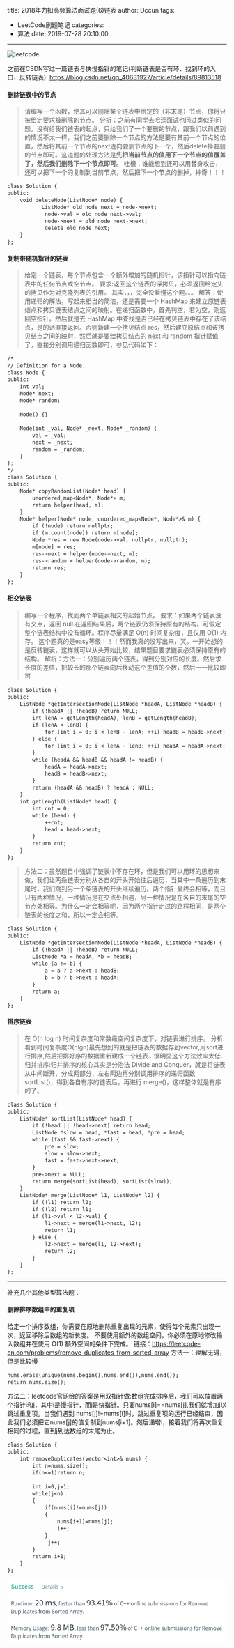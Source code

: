 title: 2018年力扣高频算法面试题(6)链表
author: Dccun
tags:
  - LeetCode刷题笔记
categories:
  - 算法
date: 2019-07-28 20:10:00
---
![leetcode](https://imgconvert.csdnimg.cn/aHR0cHM6Ly9zczAuYmFpZHUuY29tLzczdDFiamVoMUJGM29kQ2YvaXQvdT00MTcyNTQ4MTE1LDExOTA2MDYwMzYmZm09ODUmcz0yQjQ1M0E2QTg1NDYyNkY1NTVFQzdDMDgwMDAwRTA5MA#pic_center)
<!--more-->

之前在CSDN写过一篇链表与快慢指针的笔记(判断链表是否有环、找到环的入口、反转链表): 
https://blog.csdn.net/qq_40631927/article/details/89813518

#### 删除链表中的节点
>请编写一个函数，使其可以删除某个链表中给定的（非末尾）节点，你将只被给定要求被删除的节点。
分析：之前有同学去哈深面试也问过类似的问题。没有给我们链表的起点，只给我们了一个要删的节点，跟我们以前遇到的情况不太一样，我们之前要删除一个节点的方法是要有其前一个节点的位置，然后将其前一个节点的next连向要删节点的下一个，然后delete掉要删的节点即可。这道题的处理方法是**先把当前节点的值用下一个节点的值覆盖了，然后我们删除下一个节点即可**。
>吐槽：谁能想到还可以用替身攻击，还可以把下一个的复制到当前节点，然后把下一个节点的删掉，神奇！！！

```
class Solution {
public:
    void deleteNode(ListNode* node) {
           ListNode* old_node_next = node->next;
            node->val = old_node_next->val;
            node->next = old_node_next->next;
            delete old_node_next;
    }
};
```

#### 复制带随机指针的链表
>给定一个链表，每个节点包含一个额外增加的随机指针，该指针可以指向链表中的任何节点或空节点。
要求:返回这个链表的深拷贝，必须返回给定头的拷贝作为对克隆列表的引用。
>其实，，，完全没看懂这个题。。。
>解答：使用递归的解法，写起来相当的简洁，还是需要一个 HashMap 来建立原链表结点和拷贝链表结点之间的映射。在递归函数中，首先判空，若为空，则返回空指针。然后就是去 HashMap 中查找是否已经在拷贝链表中存在了该结点，是的话直接返回。否则新建一个拷贝结点 res，然后建立原结点和该拷贝结点之间的映射，然后就是要给拷贝结点的 next 和 random 指针赋值了，直接分别调用递归函数即可，参见代码如下：

```
/*
// Definition for a Node.
class Node {
public:
    int val;
    Node* next;
    Node* random;

    Node() {}

    Node(int _val, Node* _next, Node* _random) {
        val = _val;
        next = _next;
        random = _random;
    }
};
*/
class Solution {
public:
    Node* copyRandomList(Node* head) {
        unordered_map<Node*, Node*> m;
        return helper(head, m);
    }
    Node* helper(Node* node, unordered_map<Node*, Node*>& m) {
        if (!node) return nullptr;
        if (m.count(node)) return m[node];
        Node *res = new Node(node->val, nullptr, nullptr);
        m[node] = res;
        res->next = helper(node->next, m);
        res->random = helper(node->random, m);
        return res;
    }
};
```

#### 相交链表
>编写一个程序，找到两个单链表相交的起始节点。
>要求：如果两个链表没有交点，返回 null.在返回结果后，两个链表仍须保持原有的结构。可假定整个链表结构中没有循环。程序尽量满足 O(n) 时间复杂度，且仅用 O(1) 内存。
>这个题真的是easy等级！！！然而我真的没写出来，哭。一开始想的是反转链表，这样就可以从头开始比较，结果题目要求链表必须保持原有的结构。
>解析：方法一：分别遍历两个链表，得到分别对应的长度。然后求长度的差值，把较长的那个链表向后移动这个差值的个数，然后一一比较即可

```
class Solution {
public:
    ListNode *getIntersectionNode(ListNode *headA, ListNode *headB) {
        if (!headA || !headB) return NULL;
        int lenA = getLength(headA), lenB = getLength(headB);
        if (lenA < lenB) {
            for (int i = 0; i < lenB - lenA; ++i) headB = headB->next;
        } else {
            for (int i = 0; i < lenA - lenB; ++i) headA = headA->next;
        }
        while (headA && headB && headA != headB) {
            headA = headA->next;
            headB = headB->next;
        }
        return (headA && headB) ? headA : NULL;
    }
    int getLength(ListNode* head) {
        int cnt = 0;
        while (head) {
            ++cnt;
            head = head->next;
        }
        return cnt;
    }
};
```

>方法二：虽然题目中强调了链表中不存在环，但是我们可以用环的思想来做，我们让两条链表分别从各自的开头开始往后遍历，当其中一条遍历到末尾时，我们跳到另一个条链表的开头继续遍历。两个指针最终会相等，而且只有两种情况，一种情况是在交点处相遇，另一种情况是在各自的末尾的空节点处相等。为什么一定会相等呢，因为两个指针走过的路程相同，是两个链表的长度之和，所以一定会相等。

```
class Solution {
public:
    ListNode *getIntersectionNode(ListNode *headA, ListNode *headB) {
        if (!headA || !headB) return NULL;
        ListNode *a = headA, *b = headB;
        while (a != b) {
            a = a ? a->next : headB;
            b = b ? b->next : headA;
        }
        return a;
    }
};
```

#### 排序链表
>在 O(n log n) 时间复杂度和常数级空间复杂度下，对链表进行排序。
>分析:看到时间复杂度O(nlgn)最先想到的就是把链表的数据存到vector,用sort进行排序,然后把排好序的数据重新建成一个链表...很明显这个方法效率太低.
>归并排序:归并排序的核心其实是分治法 Divide and Conquer，就是将链表从中间断开，分成两部分，左右两边再分别调用排序的递归函数 sortList()，得到各自有序的链表后，再进行 merge()，这样整体就是有序的了。

```
class Solution {
public:
    ListNode* sortList(ListNode* head) {
        if (!head || !head->next) return head;
        ListNode *slow = head, *fast = head, *pre = head;
        while (fast && fast->next) {
            pre = slow;
            slow = slow->next;
            fast = fast->next->next;
        }
        pre->next = NULL;
        return merge(sortList(head), sortList(slow));
    }
    ListNode* merge(ListNode* l1, ListNode* l2) {
        if (!l1) return l2;
        if (!l2) return l1;
        if (l1->val < l2->val) {
            l1->next = merge(l1->next, l2);
            return l1;
        } else {
            l2->next = merge(l1, l2->next);
            return l2;
        }
    }
};
```

***
补充几个其他类型算法题：

#### 删除排序数组中的重复项
给定一个排序数组，你需要在原地删除重复出现的元素，使得每个元素只出现一次，返回移除后数组的新长度。
不要使用额外的数组空间，你必须在原地修改输入数组并在使用 O(1) 额外空间的条件下完成。
链接：https://leetcode-cn.com/problems/remove-duplicates-from-sorted-array
方法一：理解无碍，但是比较慢
```
nums.erase(unique(nums.begin(),nums.end()),nums.end());
return nums.size();
```
方法二：leetcode官网给的答案是用双指针做:数组完成排序后，我们可以放置两个指针i和j，其中i是慢指针，而j是快指针。只要nums[i]==nums[j],我们就增加j以跳过重复项。当我们遇到 nums[j]!=nums[i]时，跳过重复项的运行已经结束，因此我们必须把它nums[j]的值复制到nums[i+1]。然后递增i，接着我们将再次重复相同的过程，直到j到达数组的末尾为止。
```
class Solution {
public:
    int removeDuplicates(vector<int>& nums) {
        int n=nums.size();
        if(n<=1)return n;
        
        int i=0,j=1;
        while(j<n)
        {
            if(nums[i]!=nums[j])
            {
                nums[i+1]=nums[j];
                i++;
            }
             j++;
        }
        return i+1;
    }
};
```
![upload successful](/images/pasted-16.png)